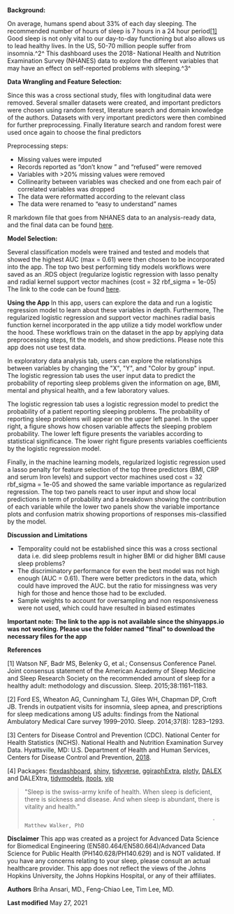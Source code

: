**Background:**

On average, humans spend about 33% of each day sleeping. The recommended number of hours of sleep is 7 hours in a 24 hour period[[1]](#1) Good sleep is not only vital to our day-to-day functioning but also allows us to lead healthy lives. In the US, 50-70 million people suffer from insomnia.^2^ This dashboard uses the 2018- National Health and Nutrition Examination Survey (NHANES) data to explore the different variables that may have an effect on self-reported problems with sleeping.^3^
 
**Data Wrangling and Feature Selection:**

Since this was a cross sectional study, files with longitudinal data were removed. Several smaller datasets were created, and important predictors were chosen using random forest, literature search and domain knowledge of the authors. Datasets with very important predictors were then combined for further preprocessing. Finally literature search and random forest were used once again to choose the final predictors

Preprocessing steps:

* Missing values were imputed
* Records reported as “don’t know ” and “refused” were removed
* Variables with >20% missing values were removed
* Collinearity between variables was checked and one from each pair of correlated variables was dropped
* The data were reformatted according to the relevant class
* The data were renamed to “easy to understand” names

R markdown file that goes from NHANES data to an analysis-ready data, and the final data can be found [here](https://github.com/BriAnsari/NHANES/tree/main/Raw2Ready).

**Model Selection:**

Several classification models were trained and tested and models that showed the highest AUC (max = 0.61) were then chosen to be incorporated into the app. The top two best performing tidy models workflows were saved as an .RDS object (regularize logistic regression with lasso penalty and radial kernel support vector machines (cost = 32 rbf_sigma = 1e-05)
The link to the code can be found [here](https://github.com/BriAnsari/NHANES/tree/main/ClassificationModels).

**Using the App**
In this app, users can explore the data and run a logistic regression model to learn about these variables in depth. Furthermore, The regularized logistic regression and support vector machines radial basis function kernel incorporated in the app utilize a tidy model workflow under the hood. These workflows train on the dataset in the app by applying data preprocessing steps, fit the models, and show predictions. Please note this app does not use test data.

In exploratory data analysis tab, users can explore the relationships between variables by changing the "X", "Y", and "Color by group" input. The logistic regression tab uses the user input data to predict the probability of reporting sleep problems given the information on age, BMI, mental and physical health, and a few laboratory values. 

The logistic regression tab uses a logistic regression model to predict the probability of a patient reporting sleeping problems. The probability of reporting sleep problems will appear on the upper left panel. In the upper right, a figure shows how chosen variable affects the sleeping problem probability. The lower left figure presents the variables according to statistical significance. The lower right figure presents variables coefficients by the logistic regression model.
 
Finally, in the machine learning models, regularized logistic regression used a lasso penalty for feature selection of the top three predictors (BMI, CRP and serum Iron levels) and support vector machines used cost = 32 rbf_sigma = 1e-05 and showed the same variable importance as regularized regression. The top two panels react to user input and show local predictions in term of probability and a breakdown showing the contribution of each variable  while the lower two panels show the variable importance plots and confusion matrix showing proportions of responses mis-classified by the model. 

**Discussion and Limitations**

* Temporality could not be established since this was a cross sectional data i.e. did sleep problems result in higher BMI or did higher BMI cause sleep problems?
* The discriminatory performance for even the best model was not high enough (AUC = 0.61). There were better predictors in the data, which could have improved the AUC. but the    ratio for missingness was very high for those and hence those had to be excluded.
* Sample weights to account for oversampling and non responsiveness were not used, which could have resulted in biased estimates



**Important note: The link to the app is not available since the shinyapps.io was not working. Please use the folder named "final" to download the necessary files for the app** 

**References**

[1] Watson NF, Badr MS, Belenky G, et al.; Consensus Conference Panel. Joint consensus statement of the American Academy of Sleep Medicine and Sleep Research Society on the recommended amount of sleep for a healthy adult: methodology and discussion. Sleep. 2015;38:1161–1183.

[2] Ford ES, Wheaton AG, Cunningham TJ, Giles WH, Chapman DP, Croft JB. Trends in outpatient visits for insomnia, sleep apnea, and prescriptions for sleep medications among US adults: findings from the National Ambulatory Medical Care survey 1999–2010. Sleep. 2014;37(8): 1283–1293.

[3] Centers for Disease Control and Prevention (CDC). National Center for Health Statistics (NCHS). National Health and Nutrition Examination Survey Data. Hyattsville, MD: U.S. Department of Health and Human Services, Centers for Disease Control and Prevention, [2018](https://wwwn.cdc.gov/nchs/nhanes/continuousnhanes/overview.aspx?BeginYear=2017).

[4] Packages: [flexdashboard](https://pkgs.rstudio.com/flexdashboard/index.html), 
[shiny](https://shiny.rstudio.com), 
[tidyverse](https://www.tidyverse.org),
[ggiraphExtra](https://exts.ggplot2.tidyverse.org/ggiraph.html),
[plotly](https://plotly.com/r/getting-started/),
[DALEX](https://dalex.drwhy.ai) and DALEXtra,
[tidymodels](https://www.tidymodels.org),
[jtools](https://jtools.jacob-long.com),
[vip](https://koalaverse.github.io/vip/articles/vip.html)

>
>"Sleep is the swiss-army knife of health. When sleep is deficient, there is sickness and disease. And when sleep is abundant, there is vitality and health."
>
>                                                                 - Matthew Walker, PhD

**Disclaimer**
This app was created as a project for Advanced Data Science for Biomedical Engineering (EN580.464/EN580.664)/Advanced Data Science for Public Health (PH140.628/PH140.629) and is NOT validated. If you have any concerns relating to your sleep, please consult an actual healthcare provider. This app does not reflect the views of the Johns Hopkins University, the Johns Hopkins Hospital, or any of their affiliates.

**Authors**
Briha Ansari, MD., Feng-Chiao Lee, Tim Lee, MD.

**Last modified**
May 27, 2021
